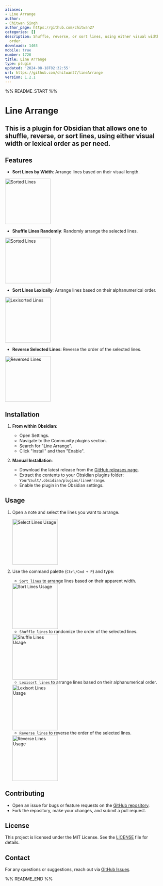 ```yaml
---
aliases:
- Line Arrange
author:
- Chitwan Singh
author_page: https://github.com/chitwan27
categories: []
description: Shuffle, reverse, or sort lines, using either visual width or lexical
  order.
downloads: 1463
mobile: true
number: 1720
title: Line Arrange
type: plugin
updated: '2024-08-18T02:32:55'
url: https://github.com/chitwan27/lineArrange
version: 1.2.1
---
```


%% README_START %%

# Line Arrange

## This is a plugin for Obsidian that allows one to shuffle, reverse, or sort lines, using either visual width or lexical order as per need.

## Features

- **Sort Lines by Width**: Arrange lines based on their visual length.

<img src="https://raw.githubusercontent.com/chitwan27/lineArrange/HEAD/.\assets\sorted.png" alt="Sorted Lines" width="auto" height="150px" />

- **Shuffle Lines Randomly**: Randomly arrange the selected lines.

<img src="https://raw.githubusercontent.com/chitwan27/lineArrange/HEAD/.\assets\shuffled.png" alt="Sorted Lines" width="auto" height="150px" />

- **Sort Lines Lexically**: Arrange lines based on their alphanumerical order.

<img src="https://raw.githubusercontent.com/chitwan27/lineArrange/HEAD/.\assets\lexisrted.png" alt="Lexisorted Lines" width="auto" height="150px" />

- **Reverse Selected Lines**: Reverse the order of the selected lines.

<img src="https://raw.githubusercontent.com/chitwan27/lineArrange/HEAD/.\assets\reversed.png" alt="Reversed Lines" width="auto" height="150px" />

## Installation

1. **From within Obsidian**:
   - Open Settings.
   - Navigate to the Community plugins section.
   - Search for "Line Arrange".
   - Click "Install" and then "Enable".

2. **Manual Installation**:
   - Download the latest release from the [GitHub releases page](https://github.com/chitwan27/lineArrange/releases).
   - Extract the contents to your Obsidian plugins folder: `YourVault/.obsidian/plugins/lineArrange`.
   - Enable the plugin in the Obsidian settings.

## Usage

1. Open a note and select the lines you want to arrange.

   <img src="https://raw.githubusercontent.com/chitwan27/lineArrange/HEAD/.\assets\select.png" alt="Select Lines Usage" width="auto" height="150px" />


2. Use the command palette (`Ctrl/Cmd + P`) and type:
   - `Sort lines` to arrange lines based on their apparent width.

   <img src="https://raw.githubusercontent.com/chitwan27/lineArrange/HEAD/.\assets\sort.png" alt="Sort Lines Usage" width="auto" height="150px" />

   - `Shuffle lines` to randomize the order of the selected lines.

   <img src="https://raw.githubusercontent.com/chitwan27/lineArrange/HEAD/.\assets\shuffle.png" alt="Shuffle Lines Usage" width="auto" height="150px" />

   - `Lexisort lines` to arrange lines based on their alphanumerical order.

   <img src="https://raw.githubusercontent.com/chitwan27/lineArrange/HEAD/.\assets\lexisrt.png" alt="Lexisort Lines Usage" width="auto" height="150px" />

   - `Reverse lines` to reverse the order of the selected lines.

   <img src="https://raw.githubusercontent.com/chitwan27/lineArrange/HEAD/.\assets\reverse.png" alt="Reverse Lines Usage" width="auto" height="150px" />

## Contributing

- Open an issue for bugs or feature requests on the [GitHub repository](https://github.com/chitwan27/lineArrange/issues).
- Fork the repository, make your changes, and submit a pull request.

## License

This project is licensed under the MIT License. See the [LICENSE](https://github.com/chitwan27/lineArrange/blob/master/LICENSE) file for details.

## Contact

For any questions or suggestions, reach out via [GitHub Issues](https://github.com/chitwan27/lineArrange/issues).


%% README_END %%